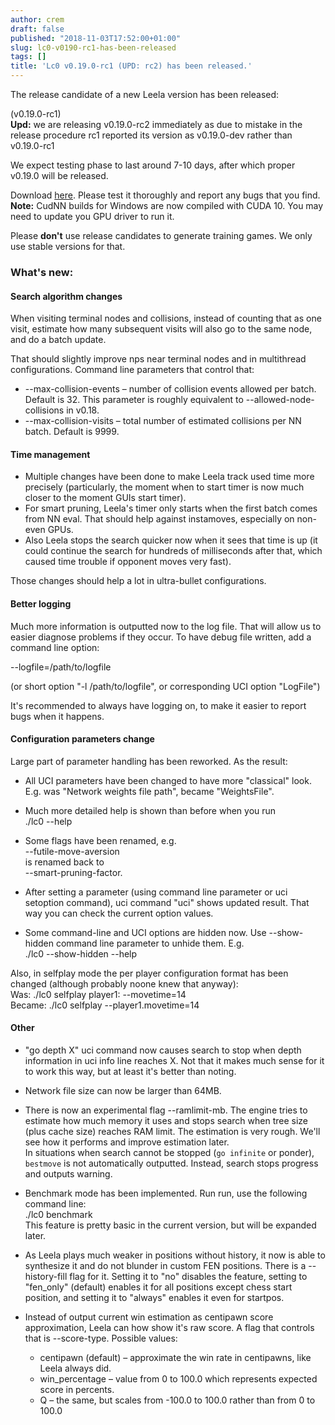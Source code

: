 ```yaml
---
author: crem
draft: false
published: "2018-11-03T17:52:00+01:00"
slug: lc0-v0190-rc1-has-been-released
tags: []
title: 'Lc0 v0.19.0-rc1 (UPD: rc2) has been released.'
---
```


The release candidate of a new Leela version has been released:

(v0.19.0-rc1)  
 **Upd:** we are releasing v0.19.0-rc2 immediately as due to mistake in the
release procedure rc1 reported its version as v0.19.0-dev rather than
v0.19.0-rc1

We expect testing phase to last around 7-10 days, after which proper v0.19.0
will be released.

Download
[here](https://github.com/LeelaChessZero/lc0/releases/tag/v0.19.0-rc2). Please
test it thoroughly and report any bugs that you find.  
 **Note:** CudNN builds for Windows are now compiled with CUDA 10. You may
need to update you GPU driver to run it.

Please **don't** use release candidates to generate training games. We only
use stable versions for that.

### What's new:

#### Search algorithm changes

When visiting terminal nodes and collisions, instead of counting that as one
visit, estimate how many subsequent visits will also go to the same node, and
do a batch update.

That should slightly improve nps near terminal nodes and in multithread
configurations. Command line parameters that control that:

  * \--max-collision-events – number of collision events allowed per batch. 
Default is 32. This parameter is roughly equivalent to 
\--allowed-node-collisions in v0.18.
  * \--max-collision-visits – total number of estimated collisions per NN 
batch. Default is 9999.

#### Time management

  * Multiple changes have been done to make Leela track used time more 
precisely (particularly, the moment when to start timer is now much closer to 
the moment GUIs start timer).
  * For smart pruning, Leela's timer only starts when the first batch comes 
from NN eval. That should help against instamoves, especially on non-even GPUs.
  * Also Leela stops the search quicker now when it sees that time is up (it 
could continue the search for hundreds of milliseconds after that, which caused 
time trouble if opponent moves very fast).

Those changes should help a lot in ultra-bullet configurations.

#### Better logging

Much more information is outputted now to the log file. That will allow us to
easier diagnose problems if they occur. To have debug file written, add a
command line option:

\--logfile=/path/to/logfile

(or short option "-l /path/to/logfile", or corresponding UCI option "LogFile")

It's recommended to always have logging on, to make it easier to report bugs
when it happens.

#### Configuration parameters change

Large part of parameter handling has been reworked. As the result:

  * All UCI parameters have been changed to have more "classical" look.  
E.g. was "Network weights file path", became "WeightsFile".

  * Much more detailed help is shown than before when you run  
./lc0 --help

  * Some flags have been renamed, e.g.  
\--futile-move-aversion  
is renamed back to  
\--smart-pruning-factor.

  * After setting a parameter (using command line parameter or uci setoption 
command), uci command "uci" shows updated result. That way you can check the 
current option values.
  * Some command-line and UCI options are hidden now. Use \--show-hidden 
command line parameter to unhide them. E.g.  
./lc0 --show-hidden --help

Also, in selfplay mode the per player configuration format has been changed
(although probably noone knew that anyway):  
Was: ./lc0 selfplay player1: --movetime=14  
Became: ./lc0 selfplay --player1.movetime=14

#### Other

  * "go depth X" uci command now causes search to stop when depth information 
in uci info line reaches X. Not that it makes much sense for it to work this 
way, but at least it's better than noting.
  * Network file size can now be larger than 64MB.
  * There is now an experimental flag \--ramlimit-mb. The engine tries to 
estimate how much memory it uses and stops search when tree size (plus cache 
size) reaches RAM limit. The estimation is very rough. We'll see how it 
performs and improve estimation later.  
In situations when search cannot be stopped (`go infinite` or ponder),
`bestmove` is not automatically outputted. Instead, search stops progress and
outputs warning.

  * Benchmark mode has been implemented. Run run, use the following command 
line:  
./lc0 benchmark  
This feature is pretty basic in the current version, but will be expanded
later.

  * As Leela plays much weaker in positions without history, it now is able to 
synthesize it and do not blunder in custom FEN positions. There is a 
\--history-fill flag for it. Setting it to "no" disables the feature, setting 
to "fen_only" (default) enables it for all positions except chess start 
position, and setting it to "always" enables it even for startpos.
  * Instead of output current win estimation as centipawn score approximation, 
Leela can how show it's raw score. A flag that controls that is \--score-type. 
Possible values:
    * centipawn (default) – approximate the win rate in centipawns, like 
Leela always did.
    * win_percentage – value from 0 to 100.0 which represents expected score 
in percents.
    * Q – the same, but scales from -100.0 to 100.0 rather than from 0 to 
100.0
